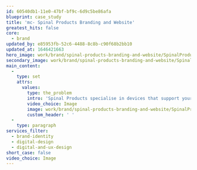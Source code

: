 ```yaml
---
id: 60540db1-11e0-47bf-bf9c-6d9c5be86afa
blueprint: case_study
title: 'mc- Spinal Products Branding and Website'
greatest_hits: false
core:
  - brand
updated_by: e85953fb-52c6-4488-8c8b-c90f68b2bb10
updated_at: 1646421663
hero_image: work/brand/spinal-products-branding-and-website/SpinalProducts-7-Brand-Full-Image-2732x1536.jpg
secondary_image: work/brand/spinal-products-branding-and-website/SpinalProducts-7-Brand-Secondary-Image-896x597.jpg
main_content:
  -
    type: set
    attrs:
      values:
        type: the_problem
        intro: 'Spinal Products specialise in devices that support your spine and help you to ‘love your back’. When when you''re asking people to trust their body to a brand, it has to inspire complete confidence. So that''s why we helped them develop a strong brand presence and functional e-commerce website. The strong image supports a simple and effective online buying experience (with style of course.) Overall, we''ve been able to help Spinal Products make their mark - and to stand tall above the competition.'
        video_choice: Image
        image: work/brand/spinal-products-branding-and-website/SpinalProducts-7-Brand-Large-927x522.jpg
        custom_header: ' '
  -
    type: paragraph
services_filter:
  - brand-identity
  - digital-design
  - digital-and-ux-design
short_case: false
video_choice: Image
---
```

